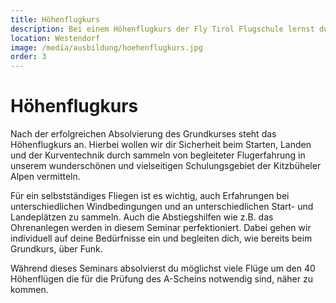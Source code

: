 ```yaml
---
title: Höhenflugkurs
description: Bei einem Höhenflugkurs der Fly Tirol Flugschule lernst du unter der Begleitung von absoluten Profis Sicherheit beim Starten, Landen und der Kurventechnik. Während dieses Seminars absolvierst du möglichst viele Flüge um den 40 Höhenflügen die für die Prüfung des A-Scheins notwendig sind, näher zu kommen.
location: Westendorf
image: /media/ausbildung/hoehenflugkurs.jpg
order: 3
---
```


# Höhenflugkurs

Nach der erfolgreichen Absolvierung des Grundkurses steht das Höhenflugkurs an. Hierbei wollen wir dir Sicherheit beim Starten, Landen und der Kurventechnik durch sammeln von begleiteter Flugerfahrung in unserem wunderschönen und vielseitigen Schulungsgebiet der Kitzbüheler Alpen vermitteln. 

Für ein selbstständiges Fliegen ist es wichtig, auch Erfahrungen bei unterschiedlichen Windbedingungen und an unterschiedlichen Start- und Landeplätzen zu sammeln. Auch die Abstiegshilfen wie z.B. das Ohrenanlegen werden in diesem Seminar perfektioniert. Dabei gehen wir individuell auf deine Bedürfnisse ein und begleiten dich, wie bereits beim Grundkurs, über Funk. 

Während dieses Seminars absolvierst du möglichst viele Flüge um den 40 Höhenflügen die für die Prüfung des A-Scheins notwendig sind, näher zu kommen.
